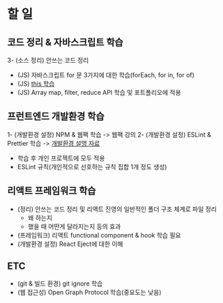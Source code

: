 # 할 일

## 코드 정리 & 자바스크립트 학습

3- (소스 정리) 안쓰는 코드 정리
- (JS) 자바스크립트 for 문 3가지에 대한 학습(forEach, for in, for of)
- (JS) [this 학습](https://joshua1988.github.io/vue-camp/js/this.html#%EC%B2%AB-%EB%B2%88%EC%A7%B8-this)
- (JS) Array map, filter, reduce API 학습 및 포트폴리오에 적용

## 프런트엔드 개발환경 학습

1- (개발환경 설정) NPM & 웹팩 학습 -> 웹팩 강의
2- (개발환경 설정) ESLint & Prettier 학습 -> [개발환경 설명 자료](https://joshua1988.github.io/web-development/vuejs/boost-productivity/)
   - 학습 후 개인 프로젝트에 모두 적용
   - ESLint 규칙(개인적으로 선호하는 규칙 집합 1개 정도 생성)

## 리액트 프레임워크 학습

- (정리) 안쓰는 코드 정리 및 리액트 진영의 일반적인 폴더 구조 체계로 파일 정리
   - 왜 하는지
   - 했을 때 어떤게 달라지는지 등의 효과
- (프레임워크) 리액트 functional component & hook 학습 필요
- (개발환경 설정) React Eject에 대한 이해

## ETC

- (git & 빌드 환경) git ignore 학습
- (웹 접근성) Open Graph Protocol 학습(중요도는 낮음)
